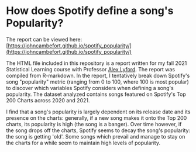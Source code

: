 # How does Spotify define a song's Popularity?
The report can be viewed here: [https://johncambefort.github.io/spotify_popularity/](https://johncambefort.github.io/spotify_popularity/)

The HTML file included in this repository is a report written for my fall 2021 Statistical Learning course with Professor [Alex Lyford](https://www.middlebury.edu/academics/math/faculty/node/550503). The report was compiled from R-markdown. In the report, I tentatively break down Spotify's song "popularity" metric (ranging from 0 to 100, where 100 is most popular) to discover which variables Spotify considers when defining  a song's popularity. The dataset analyzed contains songs featured on Spotify's Top 200 Charts across 2020 and 2021.

I find that a song's popularity is largely dependent on its release date and its presence on the charts: generally, if a new song makes it onto the Top 200 charts, its popularity is high (the song is a banger). Over time however, if the song drops off the charts, Spotify seems to decay the song's popularity: the song is getting 'old'. Some songs which prevail and manage to stay on the charts for a while seem to maintain high levels of popularity.